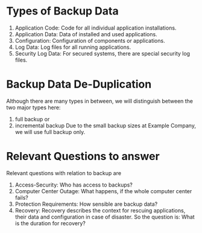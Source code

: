 # Types of Backup Data
1. Application Code: Code for all individual application installations.
2. Application Data: Data of installed and used applications.
3. Configuration: Configuration of components or applications.
4. Log Data: Log files for all running applications.
5. Security Log Data: For secured systems, there are special security log files.

# Backup Data De-Duplication
Although there are many types in between, we will distinguish between the two major types here:
1. full backup or
2. incremental backup
Due to the small backup sizes at Example Company, we will use full backup only.

# Relevant Questions to answer
Relevant questions with relation to backup are
1. Access-Security: Who has access to backups?
2. Computer Center Outage: What happens, if the whole computer center fails?
3. Protection Requirements: How sensible are backup data?
4. Recovery: Recovery describes the context for rescuing applications, their data and configuration in case of disaster. So the question is: What is the duration for recovery?
